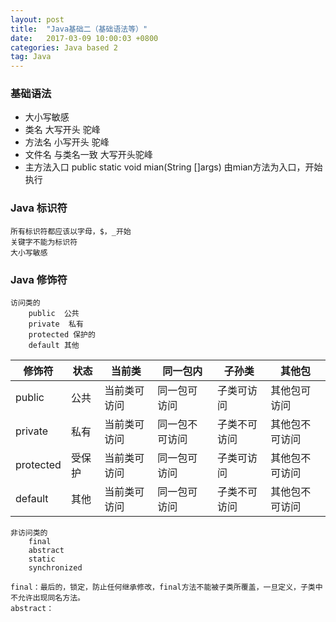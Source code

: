```yaml
---
layout: post
title:  "Java基础二（基础语法等）"
date:   2017-03-09 10:00:03 +0800
categories: Java based 2
tag: Java
---
```


### 基础语法

* 大小写敏感
* 类名 大写开头 驼峰
* 方法名 小写开头 驼峰
* 文件名 与类名一致 大写开头驼峰
* 主方法入口 public static void mian(String []args) 
    由mian方法为入口，开始执行


### Java 标识符
    所有标识符都应该以字母，$，_开始
    关键字不能为标识符
    大小写敏感
    
### Java 修饰符
    访问类的
        public  公共
        private  私有
        protected 保护的
        default 其他

修饰符     | 状态 | 当前类 | 同一包内 | 子孙类 | 其他包 
--------- | ---- | ------------ | --------- | ------ | ------------
public    | 公共  | 当前类可访问 | 同一包可访问 | 子类可访问 | 其他包可访问
private   | 私有 | 当前类可访问 | 同一包不可访问 | 子类不可访问 | 其他包不可访问
protected | 受保护 | 当前类可访问 | 同一包可访问 | 子类可访问 | 其他包不可访问
default   | 其他  | 当前类可访问 | 同一包可访问 | 子类不可访问 | 其他包不可访问
    
    非访问类的
        final  
        abstract
        static
        synchronized
    
    final：最后的，锁定，防止任何继承修改，final方法不能被子类所覆盖，一旦定义，子类中不允许出现同名方法。
    abstract： 
